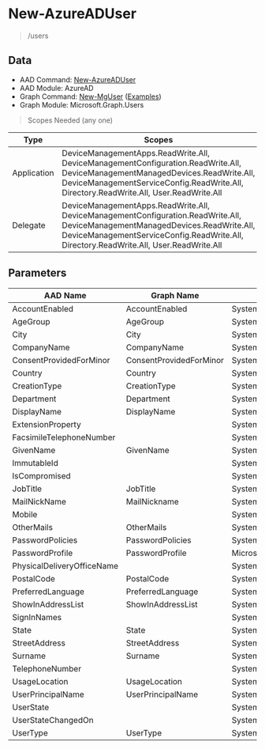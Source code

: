 # New-AzureADUser

> /users

## Data

+ AAD Command: [New-AzureADUser](https://docs.microsoft.com/en-us/powershell/module/AzureAD/New-AzureADUser)
+ AAD Module: AzureAD
+ Graph Command: [New-MgUser](https://docs.microsoft.com/en-us/powershell/module/Microsoft.Graph.Users/New-MgUser) ([Examples](https://github.com/orgs/msgraph/discussions?discussions_q=New-MgUser))
+ Graph Module: Microsoft.Graph.Users

> Scopes Needed (any one)

|Type|Scopes|
|---|---|
|Application|DeviceManagementApps.ReadWrite.All, DeviceManagementConfiguration.ReadWrite.All, DeviceManagementManagedDevices.ReadWrite.All, DeviceManagementServiceConfig.ReadWrite.All, Directory.ReadWrite.All, User.ReadWrite.All|
|Delegate|DeviceManagementApps.ReadWrite.All, DeviceManagementConfiguration.ReadWrite.All, DeviceManagementManagedDevices.ReadWrite.All, DeviceManagementServiceConfig.ReadWrite.All, Directory.ReadWrite.All, User.ReadWrite.All|

## Parameters

|AAD Name|Graph Name|AAD Type|Graph Type|Infos|
|---|---|---|---|---|
|AccountEnabled|AccountEnabled|System.Nullable/System.Boolean|System.Management.Automation.SwitchParameter||
|AgeGroup|AgeGroup|System.String|System.String||
|City|City|System.String|System.String||
|CompanyName|CompanyName|System.String|System.String||
|ConsentProvidedForMinor|ConsentProvidedForMinor|System.String|System.String||
|Country|Country|System.String|System.String||
|CreationType|CreationType|System.String|System.String||
|Department|Department|System.String|System.String||
|DisplayName|DisplayName|System.String|System.String||
|ExtensionProperty||System.Collections.Generic.Dictionary`2[[System.String|||
|FacsimileTelephoneNumber||System.String|||
|GivenName|GivenName|System.String|System.String||
|ImmutableId||System.String|||
|IsCompromised||System.Nullable/System.Boolean|||
|JobTitle|JobTitle|System.String|System.String||
|MailNickName|MailNickname|System.String|System.String||
|Mobile||System.String|||
|OtherMails|OtherMails|System.Collections.Generic.List/System.String|System.String[]||
|PasswordPolicies|PasswordPolicies|System.String|System.String||
|PasswordProfile|PasswordProfile|Microsoft.Open.AzureAD.Model.PasswordProfile|Microsoft.Graph.PowerShell.Models.IMicrosoftGraphPasswordProfile||
|PhysicalDeliveryOfficeName||System.String|||
|PostalCode|PostalCode|System.String|System.String||
|PreferredLanguage|PreferredLanguage|System.String|System.String||
|ShowInAddressList|ShowInAddressList|System.Nullable/System.Boolean|System.Management.Automation.SwitchParameter||
|SignInNames||System.Collections.Generic.List/Microsoft.Open.AzureAD.Model.SignInName|||
|State|State|System.String|System.String||
|StreetAddress|StreetAddress|System.String|System.String||
|Surname|Surname|System.String|System.String||
|TelephoneNumber||System.String|||
|UsageLocation|UsageLocation|System.String|System.String||
|UserPrincipalName|UserPrincipalName|System.String|System.String||
|UserState||System.String|||
|UserStateChangedOn||System.String|||
|UserType|UserType|System.String|System.String||


